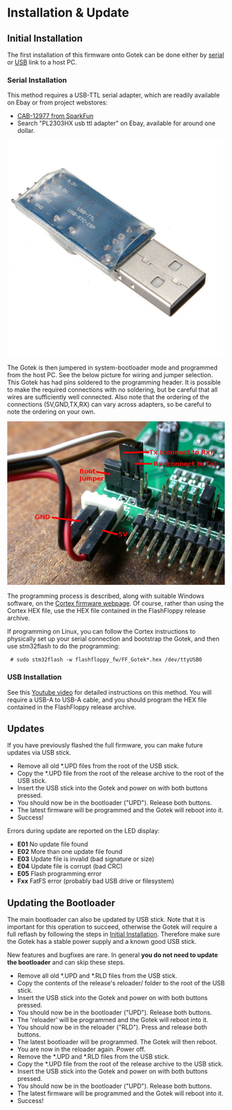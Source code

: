 # Installation & Update

## Initial Installation

The first installation of this firmware onto Gotek can be done either
by [serial](#serial-installation) or [USB](#usb-installation) link to
a host PC.

### Serial Installation

This method requires a USB-TTL serial adapter, which are readily
available on Ebay or from project webstores:
- [CAB-12977 from SparkFun](https://www.sparkfun.com/products/12977)
- Search "PL2303HX usb ttl adapter" on Ebay, available for around one dollar.

![USB-TTL Adapter](assets/usbttl.jpg)

The Gotek is then jumpered in system-bootloader mode and programmed
from the host PC. See the below picture for wiring and jumper
selection. This Gotek has had pins soldered to the programming
header. It is possible to make the required connections with no
soldering, but be careful that all wires are sufficiently well
connected. Also note that the ordering of the connections
(5V,GND,TX,RX) can vary across adapters, so be careful to note the
ordering on your own.

![Programming header](assets/programming_header.jpg)

The programming process is described, along with suitable
Windows software, on the
[Cortex firmware webpage](https://cortexamigafloppydrive.wordpress.com).
Of course, rather than using the Cortex HEX file, use the HEX file
contained in the FlashFloppy release archive.

If programming on Linux, you can follow the Cortex instructions to
physically set up your serial connection and bootstrap the Gotek, and
then use stm32flash to do the programming:

```
 # sudo stm32flash -w flashfloppy_fw/FF_Gotek*.hex /dev/ttyUSB0
```

### USB Installation

See this [Youtube video](https://www.youtube.com/watch?v=yUOyZB9cro4@feature=youtu.be)
for detailed instructions on this method. You will require a USB-A to
USB-A cable, and you should program the HEX file contained in the
FlashFloppy release archive.

## Updates

If you have previously flashed the full firmware, you can make future
updates via USB stick.

- Remove all old *.UPD files from the root of the USB stick.
- Copy the *.UPD file from the root of the release archive to the root of
  the USB stick.
- Insert the USB stick into the Gotek and power on with both buttons pressed.
- You should now be in the bootloader ("UPD"). Release both buttons.
- The latest firmware will be programmed and the Gotek will reboot into it.
- Success!

Errors during update are reported on the LED display:
- **E01** No update file found
- **E02** More than one update file found
- **E03** Update file is invalid (bad signature or size)
- **E04** Update file is corrupt (bad CRC)
- **E05** Flash programming error
- **Fxx** FatFS error (probably bad USB drive or filesystem)

## Updating the Bootloader

The main bootloader can also be updated by USB stick. Note that it is
important for this operation to succeed, otherwise the Gotek will require
a full reflash by following the steps in
[Initial Installation](#initial-installation). Therefore make sure the
Gotek has a stable power supply and a known good USB stick.

New features and bugfixes are rare. In general **you do not need to
update the bootloader** and can skip these steps.

- Remove all old *.UPD and *.RLD files from the USB stick.
- Copy the contents of the release's reloader/ folder to the root of
  the USB stick.
- Insert the USB stick into the Gotek and power on with both buttons pressed.
- You should now be in the bootloader ("UPD"). Release both buttons.
- The 'reloader' will be programmed and the Gotek will reboot into it.
- You should now be in the reloader ("RLD"). Press and release both buttons.
- The latest bootloader will be programmed. The Gotek will then reboot.
- You are now in the reloader again. Power off.
- Remove the *.UPD and *.RLD files from the USB stick.
- Copy the *.UPD file from the root of the release archive to the USB stick.
- Insert the USB stick into the Gotek and power on with both buttons pressed.
- You should now be in the bootloader ("UPD"). Release both buttons.
- The latest firmware will be programmed and the Gotek will reboot into it.
- Success!
